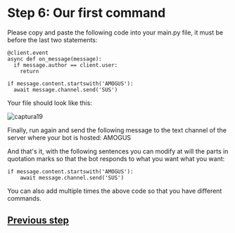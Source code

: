 # Step 6: Our first command

Please copy and paste the following code into your main.py file, it must be before the last two statements:

    @client.event
    async def on_message(message):
      if message.author == client.user:
        return

    if message.content.startswith('AMOGUS'):
      await message.channel.send('SUS')
  
Your file should look like this:

![captura19](https://github.com/VictorFloresJuarez/Workshop-Bots-on-Discord/blob/main/Resources/captura19.png?raw=true)

Finally, run again and send the following message to the text channel of the server where your bot is hosted: AMOGUS

And that's it, with the following sentences you can modify at will the parts in quotation marks so that the bot responds to what you want what you want:

    if message.content.startswith('AMOGUS'):
        await message.channel.send('SUS')

You can also add multiple times the above code so that you have different commands.

## [Previous step](https://github.com/VictorFloresJuarez/Workshop-Bots-on-Discord/blob/main/Sections/Creation%20process/%3EStep2%2B%2B%2B/Step4.md)
